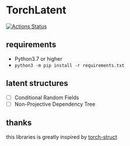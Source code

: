 # TorchLatent

[![Actions Status](https://github.com/speedcell4/torchlatent/workflows/unit-tests/badge.svg)](https://github.com/speedcell4/torchlatent/actions)

## requirements

- Python3.7 or higher
- `python3 -m pip install -r requirements.txt`

## latent structures

- [ ] Conditional Random Fields
- [ ] Non-Projective Dependency Tree

## thanks

this libraries is greatly inspired by [torch-struct](https://github.com/harvardnlp/pytorch-struct)